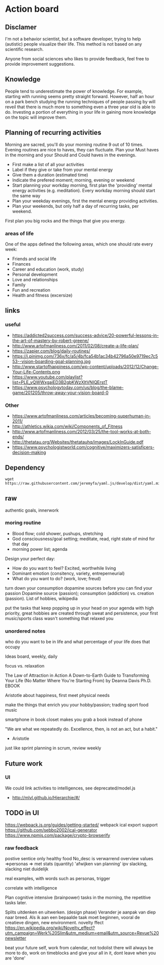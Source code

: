 # Action board

## Disclamer
I'm not a behavior scientist,
but a software developer,
trying to help (autistic) people visualize their life.
This method is not based on any scientific research.

Anyone from social sciences who likes to provide feedback,
feel free to provide improvement suggestions.

## Knowledge
People tend to underestimate the power of knowledge.
For example, starting with running seems pretty straight forward.
However, half an hour on a park bench studying the running techniques
of people passing by will reveil that there is much more to something
even a three year old is able to do.
Investing a portion of everything in your life in gaining more knowledge
on the topic will improve them.

## Planning of recurring activities
Morning are sacred, you'll do your morning routine 9 out of 10 times.
Evening routines are nice to haves,
they can fluctuate.
Plan your Must haves in the morning and your Should and Could haves in the evenings.

+ First make a list of all your activities
+ Label if they give or take from your mental energy
+ Give them a duration (estimated time)
+ Indicate the prefered moment; morning, evening or weekend
+ Start planning your workday morning, first plan the 'providing' mental energy activities (e.g. meditation). Every workday morning should start the same way
+ Plan your weekday evenings, first the mental energy providing activities.
+ Plan your weekends, but only half a day of recurring tasks, per weekend.

First plan you big rocks and the things that give you energy.


### areas of life
One of the apps defined the following areas,
which one should rate every week:
+ Friends and social life
+ Finances
+ Career and education (work, study)
+ Personal development
+ Love and relationships
+ Family
+ Fun and recreation
+ Health and fitness (excersize)

## links

### useful
+ https://addicted2success.com/success-advice/20-powerful-lessons-in-the-art-of-mastery-by-robert-greene/
+ http://www.artofmanliness.com/2011/02/08/create-a-life-plan/
+ https://zapier.com/blog/daily-routines/
+ https://i.pinimg.com/736x/fc/a5/4b/fca54b1ac34b42796a50e9719ec7c553--vision-boarding-goal-planning.jpg
+ http://www.startofhappiness.com/wp-content/uploads/2012/12/Change-Your-Life-Contents.png
+ https://www.youtube.com/playlist?list=PLE_vQWWxgaiED3B2gbKWzXItVNIQErstT
+ https://www.psychologytoday.com/us/blog/the-blame-game/201205/throw-away-your-vision-board-0

### Other
+ https://www.artofmanliness.com/articles/becoming-superhuman-in-2011/
+ http://athletics.wikia.com/wiki/Components_of_Fitness
+ http://www.artofmanliness.com/2012/03/25/the-tool-works-at-both-ends/
+ http://thetatau.org/Websites/thetatauhq/images/LockInGuide.pdf
+ https://www.psychologistworld.com/cognitive/maximizers-satisficers-decision-making

## Dependency
```
wget https://raw.githubusercontent.com/jeremyfa/yaml.js/develop/dist/yaml.min.js
```


## raw

authentic goals, innerwork

### moring routine
+ Blood flow; cold shower, pushups, stretching
+ God consciousness/goal setting; meditate, read, right state of mind for that day
+ morning power list; agenda


Design your perfect day:
+ How do you want to feel? Excited, worthwhile living
+ Dominant emotion (consitency, variety, entreperneurial)
+ What do you want to do? (work, love; freud)


turn down your consumption dopamine sources before you can find your passion
Dopamine source (passion); consumption (addiction) vs. creation (passion). List of hobbies, wikipedia


put the tasks that keep popping up in your head on your agenda with high priority,
great hobbies are created through sweat and persistence,
your first music/sports class wasn't something that relaxed you

### unordered notes

who do you want to be in life and what percentage of your life does that occupy


Ideas board, weekly, daily

focus vs. relaxation

The Law of Attraction in Action
A Down-to-Earth Guide to Transforming Your Life (No Matter Where You're Starting From)
by Deanna Davis Ph.D.
EBOOK


Aristotle about happiness, first meet physical needs

make the things that enrich you your hobby/passion;
trading
sport
food
music

smartphone in book closet makes you grab a book instead of phone


"We are what we repeatedly do. Excellence, then, is not an act, but a habit."
- Aristotle


just like sprint planning in scrum,
review weekly



## Future work

### UI
We could link activities to intelligences,
see deprecated/model.js

+ http://mlvl.github.io/Hierarchie/#/


## TODO in UI

https://webpack.js.org/guides/getting-started/
webpack
  ical export support
  https://github.com/sebbo2002/ical-generator
  https://www.npmjs.com/package/crypto-browserify

### raw feedback

postive sentice only healthy food
No_desc is verwarrend
overview values =>personas => met stats (quantity)
'afwijken van planning' ipv slacking, slacking niet duidelijk

real examples, with words such as personas, trigger

correlate with intelligence


Plan cognitive intensive (brainpower) tasks in the morning,
the repetitive tasks later.


Splits uitdenken en uitwerken. (design phase)
Verander je aanpak van diep naar breed. Als ik aan een bepaalde taak moet beginnen, vooral de creatieve dingen,
new environment. novelty ffect https://en.wikipedia.org/wiki/Novelty_effect?utm_campaign=Werk%20Slim&utm_medium=email&utm_source=Revue%20newsletter

beat your future self,
work from calendar, not todolist
there will always be more to do, work on timeblocks and give your all in it, dont leave when you are 'done'
